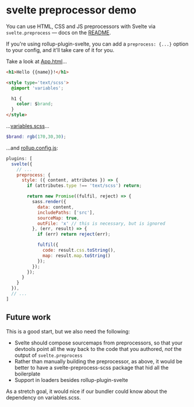 # svelte preprocessor demo

You can use HTML, CSS and JS preprocessors with Svelte via `svelte.preprocess` — docs on the [README](https://github.com/sveltejs/svelte#preprocessor-options).

If you're using rollup-plugin-svelte, you can add a `preprocess: {...}` option to your config, and it'll take care of it for you.

Take a look at [App.html](src/App.html)...

```html
<h1>Hello {{name}}!</h1>

<style type='text/scss'>
  @import 'variables';

  h1 {
    color: $brand;
  }
</style>
```

...[variables.scss](src/variables.scss)...

```scss
$brand: rgb(170,30,30);
```

...and [rollup.config.js](rollup.config.js):

```js
plugins: [
  svelte({
    // ...
    preprocess: {
      style: ({ content, attributes }) => {
        if (attributes.type !== 'text/scss') return;

        return new Promise((fulfil, reject) => {
          sass.render({
            data: content,
            includePaths: ['src'],
            sourceMap: true,
            outFile: 'x' // this is necessary, but is ignored
          }, (err, result) => {
            if (err) return reject(err);

            fulfil({
              code: result.css.toString(),
              map: result.map.toString()
            });
          });
        });
      }
    }
  }),
  // ...
]
```

## Future work

This is a good start, but we also need the following:

* Svelte should compose sourcemaps from preprocessors, so that your devtools point all the way back to the code that you authored, *not* the output of `svelte.preprocess`
* Rather than manually building the preprocessor, as above, it would be better to have a svelte-preprocess-scss package that hid all the boilerplate
* Support in loaders besides rollup-plugin-svelte

As a stretch goal, it would nice if our bundler could know about the dependency on variables.scss.

